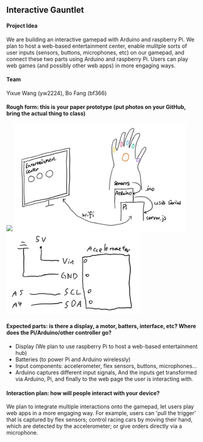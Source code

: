## Interactive Gauntlet

#### Project Idea

We are building an interactive gamepad with Arduino and raspberry Pi. We plan to host a web-based entertainment center, enable mulitple sorts of user inputs (sensors, buttons, microphones, etc) on our gamepad, and connect these two parts using Arduino and raspberry Pi. Users can play web games (and possibly other web apps) in more engaging ways.


#### Team

Yixue Wang (yw2224), Bo Fang (bf366)


#### Rough form: this is your paper prototype (put photos on your GitHub, bring the actual thing to class)

<img src="./board.png" width="350">

<img src="./pic.png" width="450">

<img src="./circuit.png" width="350">




#### Expected parts: is there a display, a motor, batters, interface, etc? Where does the Pi/Arduino/other controller go?

- Display (We plan to use raspberry Pi to host a web-based entertainment hub)
- Batteries (to power Pi and Arduino wirelessly)
- Input components: accelerometer, flex sensors, buttons, microphones... 
- Arduino captures different input signals, And the inputs get transformed via Arduino, Pi, and finally to the web page the user is interacting with.



#### Interaction plan: how will people interact with your device?

We plan to integrate multiple interactions onto the gamepad, let users play web apps in a more engaging way. For example, users can 'pull the trigger' that is captured by flex sensors; control racing cars by moving their hand, which are detected by the accelerometer; or give orders directly via a microphone.
